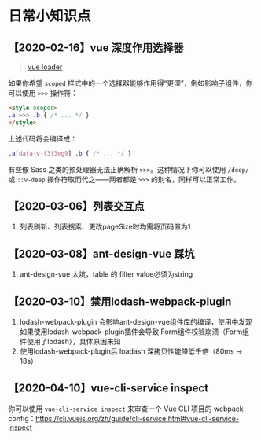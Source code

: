 # 日常小知识点

## 【2020-02-16】vue 深度作用选择器

> [vue loader]([https://vue-loader.vuejs.org/zh/guide/scoped-css.html#%E6%B7%B1%E5%BA%A6%E4%BD%9C%E7%94%A8%E9%80%89%E6%8B%A9%E5%99%A8](https://vue-loader.vuejs.org/zh/guide/scoped-css.html#深度作用选择器))

如果你希望 `scoped` 样式中的一个选择器能够作用得“更深”，例如影响子组件，你可以使用 `>>>` 操作符：

```html
<style scoped>
.a >>> .b { /* ... */ }
</style>
```

上述代码将会编译成：

```css
.a[data-v-f3f3eg9] .b { /* ... */ }
```

有些像 Sass 之类的预处理器无法正确解析 `>>>`。这种情况下你可以使用 `/deep/` 或 `::v-deep` 操作符取而代之——两者都是 `>>>` 的别名，同样可以正常工作。

## 【2020-03-06】列表交互点

1. 列表刷新、列表搜索、更改pageSize时均需将页码置为1

## 【2020-03-08】ant-design-vue 踩坑

1. ant-design-vue 太坑，table 的 filter value必须为string

## 【2020-03-10】禁用lodash-webpack-plugin

1.  lodash-webpack-plugin 会影响ant-design-vue组件库的编译，使用中发现如果使用lodash-webpack-plugin插件会导致 Form组件校验崩溃（Form组件使用了lodash），具体原因未知
2. 使用lodash-webpack-plugin后 loadash 深拷贝性能降低千倍（80ms -> 18s）

## 【2020-04-10】vue-cli-service inspect

你可以使用 `vue-cli-service inspect` 来审查一个 Vue CLI 项目的 webpack config：<https://cli.vuejs.org/zh/guide/cli-service.html#vue-cli-service-inspect>